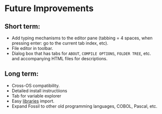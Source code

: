 # Future Improvements

## Short term:
 - Add typing mechanisms to the editor pane (tabbing = 4 spaces, when pressing enter: go to the current tab index, etc).
 - File editor in toolbar.
 - Dialog box that has tabs for `ABOUT`, `COMPILE OPTIONS`, `FOLDER TREE`, etc. and accompanying HTML files for descriptions.


## Long term:
 - Cross-OS compatibility.
 - Detailed install instructiions
 - Tab for variable explorer
 - Easy [libraries](http://fortranwiki.org/fortran/show/Libraries) import.
 - Expand Fossil to other old programming languages, COBOL, Pascal, etc.
